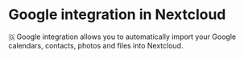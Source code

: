 # Google integration in Nextcloud

🇬 Google integration allows you to automatically import your Google calendars, contacts, photos and files into Nextcloud.

